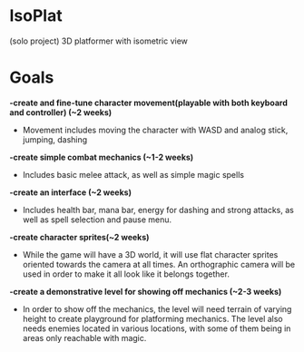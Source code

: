 # IsoPlat

(solo project)
3D platformer with isometric view

# Goals


**-create and fine-tune character movement(playable with both keyboard and controller) (~2 weeks)**
* Movement includes moving the character with WASD and analog stick, jumping, dashing

**-create simple combat mechanics (~1-2 weeks)**
* Includes basic melee attack, as well as simple magic spells

**-create an interface (~2 weeks)**
* Includes health bar, mana bar, energy for dashing and strong attacks, as well as spell selection and pause menu.

**-create character sprites(~2 weeks)**
* While the game will have a 3D world, it will use flat character sprites oriented towards the camera at all times. An orthographic camera will be used in order to make it all look like it belongs together.

**-create a demonstrative level for showing off mechanics (~2-3 weeks)**

* In order to show off the mechanics, the level will need terrain of varying height to create playground for platforming mechanics. The level also needs enemies located in various locations, with some of them being in areas only reachable with magic.
